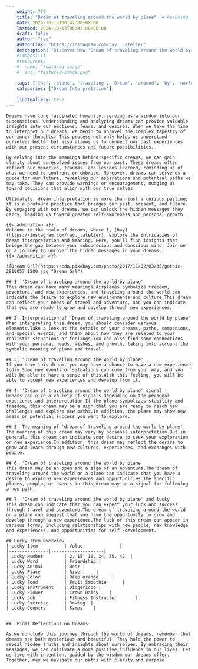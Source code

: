 ```yaml
---
    weight: 779
    title: "Dream of traveling around the world by plane"  # Assuming 'title' column exists
    date: 2024-10-13T00:42:00+08:00
    lastmod: 2024-10-13T00:42:00+08:00
    draft: false
    author: "ray"
    authorLink: "https://instagram.com/ray._.atelier"
    description: "Discover how 'Dream of traveling around the world by plane' can interpret your future and uncover its significant meanings in your life."
    #images: []
    #resources:
    #- name: "featured-image"
    #  src: "featured-image.png"
    
    tags: ['the', 'plane', 'traveling', 'Dream', 'around', 'by', 'world', 'of']
    categories: ["Dream Interpretation"]
    
    lightgallery: true
---
```

    
    Dreams have long fascinated humanity, serving as a window into our subconscious. Understanding and analyzing dreams can provide valuable insights into our emotions, fears, and desires. When we take the time to interpret our dreams, we begin to unravel the complex tapestry of our inner thoughts. This process not only helps us understand ourselves better but also allows us to connect our past experiences with our present circumstances and future possibilities.
    
    By delving into the meanings behind specific dreams, we can gain clarity about unresolved issues from our past. These dreams often reflect our memories, traumas, and lessons learned, reminding us of what we need to confront or embrace. Moreover, dreams can serve as a guide for our future, revealing our aspirations and potential paths we may take. They can provide warnings or encouragement, nudging us toward decisions that align with our true selves.
    
    Ultimately, dream interpretation is more than just a curious pastime; it is a profound practice that bridges our past, present, and future. By engaging with our dreams, we can unlock the hidden messages they carry, leading us toward greater self-awareness and personal growth.
    
    {{< admonition >}}
    Welcome to the realm of dreams, where I, [Ray](https://instagram.com/ray._.atelier), explore the intricacies of dream interpretation and meaning. Here, you’ll find insights that bridge the gap between your subconscious and conscious mind. Join me on a journey to uncover the hidden messages in your dreams.
    {{< /admonition >}}
    
    ![Dream Grl](https://cdn.pixabay.com/photo/2017/11/02/03/35/gothic-2910057_1280.jpg "Dream Grl")
    
    ## 1. 'Dream of traveling around the world by plane'
    This dream can have many meanings.Airplanes symbolize freedom, adventure, and new experiences, and traveling around the world can indicate the desire to explore new environments and culture.This dream can reflect your needs of travel and adventure, and you can indicate that you are ready to grow and develop through new experiences.
    
    ## 2. Interpretation of 'Dream of traveling around the world by plane'
    When interpreting this dream, you should consider various elements.Take a look at the details of your dreams, paths, companions, and special events, and think about how they are related to your realistic situations or feelings.You can also find some connections with your personal needs, wishes, and growth, taking into account the symbolic meaning of plane and travel.
    
    ## 3. 'Dream of traveling around the world by plane'
    If you have this dream, you may have a chance to have a new experience today.Some new events or situations can come from your way, and you will be able to have a sense of this.With this feeling, you will be able to accept new experiences and develop from it.
    
    ## 4. 'Dream of traveling around the world by plane' signal '
    Dreams can give a variety of signals depending on the personal experience and interpretation.If the plane symbolizes stability and freedom, this dream may be a sign that you are ready to reach new challenges and explore new paths.In addition, the plane may show new areas or potential success you want to explore.
    
    ## 5. The meaning of 'dream of traveling around the world by plane'
    The meaning of this dream may vary by personal interpretation.But in general, this dream can indicate your desire to seek your exploration or new experience.In addition, this dream may reflect the desire to grow and learn through new cultures, experiences, and exchanges with people.
    
    ## 6. 'Dream of traveling around the world by plane
    This dream may be an open and a sign of an adventure.The dream of traveling around the world on a plane can indicate that you have a desire to explore new experiences and opportunities.The specific places, people, or events in this dream may be a signal for following a new path.
    
    ## 7. 'Dream of traveling around the world by plane' and lucky
    This dream can indicate that you can expect your luck and success through travel and adventure.The dream of traveling around the world on a plane can suggest that you have the opportunity to grow and develop through a new experience.The luck of this dream can appear in various forms, including relationships with new people, new knowledge and experiences, and opportunities for self -development.
    
    ## Lucky Item Overview
    | Lucky Item          | Value              |
    |---------------|--------------------|
    | Lucky Number        | 2, 15, 16, 34, 35, 42  |
    | Lucky Word          | Friendship |
    | Lucky Animal        | Bear |
    | Lucky Place         | River     |
    | Lucky Color         | Deep orange     |
    | Lucky Food          | Fruit Smoothie      |
    | Lucky Instrument    | Didgeridoo |
    | Lucky Flower        | Crown Daisy    |
    | Lucky Job           | Fitness Instructor       |
    | Lucky Exercise      | Rowing  |
    | Lucky Country       | Samoa    |
    
    
    ##  Final Reflections on Dreams
    
    As we conclude this journey through the world of dreams, remember that dreams are both mysterious and beautiful. They hold the power to reveal hidden truths and insights about ourselves. By embracing their messages, we can cultivate a more positive influence in our lives. Let us live with intention, guided by the wisdom our dreams offer. Together, may we navigate our paths with clarity and purpose.
    